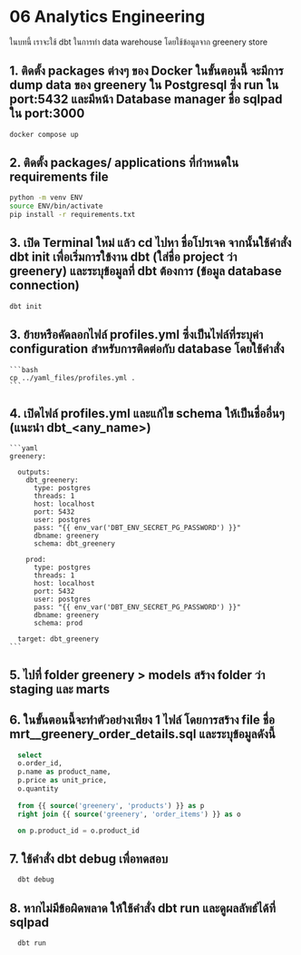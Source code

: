 # 06 Analytics Engineering

ในบทนี้ เราจะใช้ dbt ในการทำ data warehouse โดยใช้ข้อมูลจาก greenery store


## 1. ติดตั้ง packages ต่างๆ ของ Docker ในขั้นตอนนี้ จะมีการ dump data ของ greenery ใน Postgresql ซึ่ง run ใน port:5432 และมีหน้า Database manager ชื่อ sqlpad ใน port:3000

```sh
docker compose up
```

## 2. ติดตั้ง packages/ applications ที่กำหนดใน requirements file

```bash
python -m venv ENV
source ENV/bin/activate
pip install -r requirements.txt
```

## 3. เปิด Terminal ใหม่ แล้ว cd ไปหา ชื่อโปรเจค จากนั้นใช้คำสั่ง dbt init เพื่อเริ่มการใข้งาน dbt (ใส่ชื่อ project ว่า greenery) และระบุข้อมูลที่ dbt ต้องการ (ข้อมูล database connection)

```bash
dbt init
```

## 3. ย้ายหรือคัดลอกไฟล์ profiles.yml ซึ่งเป็นไฟล์ที่ระบุค่า configuration สำหรับการติดต่อกับ database โดยใช้คำสั่ง

    ```bash
    cp ../yaml_files/profiles.yml .
    ```
## 4. เปิดไฟล์ profiles.yml และแก้ไข schema ให้เป็นชื่ออื่นๆ (แนะนำ dbt_<any_name>)

    ```yaml
    greenery:

      outputs:
        dbt_greenery:
          type: postgres
          threads: 1
          host: localhost
          port: 5432
          user: postgres
          pass: "{{ env_var('DBT_ENV_SECRET_PG_PASSWORD') }}"
          dbname: greenery
          schema: dbt_greenery

        prod:
          type: postgres
          threads: 1
          host: localhost
          port: 5432
          user: postgres
          pass: "{{ env_var('DBT_ENV_SECRET_PG_PASSWORD') }}"
          dbname: greenery
          schema: prod

      target: dbt_greenery
    ```

## 5. ไปที่ folder greenery > models สร้าง folder ว่า staging และ marts

## 6. ในขั้นตอนนี้จะทำตัวอย่างเพียง 1 ไฟล์ โดยการสร้าง file ชื่อ mrt__greenery_order_details.sql และระบุข้อมูลดังนี้
  ```sql
    select 
    o.order_id,
    p.name as product_name,
    p.price as unit_price,
    o.quantity
    
    from {{ source('greenery', 'products') }} as p
    right join {{ source('greenery', 'order_items') }} as o

    on p.product_id = o.product_id
  ```

## 7. ใช้คำสั่ง dbt debug เพื่อทดสอบ
  ```bash
    dbt debug
  ```

## 8. หากไม่มีข้อผิดพลาด ให้ใช้คำสั่ง  dbt run และดูผลลัพธ์ได้ที่ sqlpad
  ```bash
    dbt run
  ```